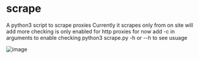 # scrape
A python3 script to scrape proxies
Currently it scrapes only from on site will add more
checking is only enabled for http proxies for now add -c in arguments to enable checking
python3 scrape.py -h or --h to see usuage



![image](https://user-images.githubusercontent.com/71139938/116205338-45cf2d00-a75b-11eb-9bd2-c9bdfe944b45.png)
